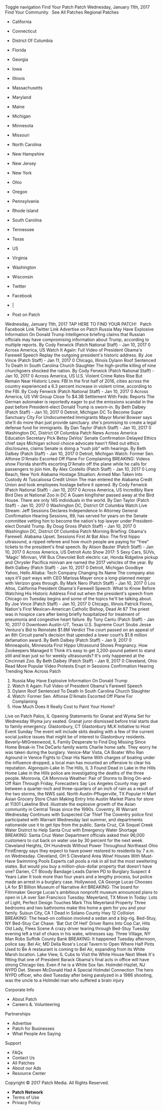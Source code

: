 Toggle navigation Find Your Patch Patch Wednesday, January 11th, 2017 Find Your Community   See All Patches Regional Patches

*   California
*   Connecticut
*   District Of Columbia
*   Florida
*   Georgia
*   Iowa
*   Illinois
*   Massachusetts
*   Maryland
*   Maine
*   Michigan
*   Minnesota
*   Missouri
*   North Carolina
*   New Hampshire
*   New Jersey
*   New York
*   Ohio
*   Oregon
*   Pennsylvania
*   Rhode Island
*   South Carolina
*   Tennessee
*   Texas
*   US
*   Virginia
*   Washington
*   Wisconsin

*   Twitter
*   Facebook
*   |
*   Post on Patch

Wednesday, January 11th, 2017 TAP HERE TO FIND YOUR PATCH!   Patch Facebook Link Twitter Link Advertise on Patch Russia May Have Explosive Information On Donald Trump Intelligence briefing claims that Russian officials may have compromising information about Trump, according to multiple reports. By Cody Fenwick (Patch National Staff) - Jan 10, 2017 0 Across America, US Watch It Again: Full Video of President Obama's Farewell Speech Replay the outgoing president's historic address. By Joe Vince (Patch Staff) - Jan 11, 2017 0 Chicago, Illinois Dylann Roof Sentenced To Death In South Carolina Church Slaughter The high-profile killing of nine churchgoers shocked the nation. By Cody Fenwick (Patch National Staff) - Jan 10, 2017 0 Across America, US U.S. Violent Crime Rates Rise But Remain Near Historic Lows: FBI In the first half of 2016, cities across the country experienced a 6.3 percent increase in violent crime, according to the FBI. By Cody Fenwick (Patch National Staff) - Jan 10, 2017 0 Across America, US VW Group Close To $4.3B Settlement With Feds: Reports The German automaker is reportedly eager to put the emissions scandal in the past before President-elect Donald Trump is sworn-in. By Beth Dalbey (Patch Staff) - Jan 10, 2017 0 Detroit, Michigan DC To Become Super Sanctuary City For Undocumented Immigrants Mayor Muriel Bowser says she'll do more than just provide sanctuary. she's promising to create a legal defense fund for immigrants. By Dan Taylor (Patch Staff) - Jan 10, 2017 0 Washington DC, District Of Columbia Patch News Across America Education Secretary Pick Betsy DeVos' Senate Confirmation Delayed Ethics chief says Michigan school choice advocate hasn't filled out ethics disclosures, claims Senate is doing a “rush job” with hearings. By Beth Dalbey (Patch Staff) - Jan 10, 2017 0 Detroit, Michigan Watch: Former Sen. Alfonse D'Amato Escorted Off Plane For Complaining BREAKING: Videos show Florida sheriffs escorting D'Amato off the plane while he calls for passengers to join him. By Alex Costello (Patch Staff) - Jan 10, 2017 0 Long Beach, New York Alabama Hostage Situation: Armed Man Taken Into Custody At Tuscaloosa Credit Union The man entered the Alabama Credit Union and took employees hostage before it opened. By Cody Fenwick (Patch National Staff) - Jan 10, 2017 0 Across America, US Incredibly Rare Bird Dies at National Zoo in DC A Guam kingfisher passed away at the Bird House. There are only 145 individuals in the world. By Dan Taylor (Patch Staff) - Jan 10, 2017 0 Washington DC, District Of Columbia Watch Live Stream: Jeff Sessions Declares Independence In Attorney General Confirmation Hearing Sessions, 69, has served for years on the Senate committee vetting him to become the nation's top lawyer under President-elect Donald Trump. By Doug Gross (Patch Staff) - Jan 10, 2017 0 Washington DC, District Of Columbia Patch Morning Briefing: Obama's Farewell. Alabama Upset. Sessions First At Bat Also: The first hippo ultrasound, a ripped referee and how much people are paying for "free" tickets to the president's final speech. By Alison Bauter (Patch Staff) - Jan 10, 2017 0 Across America, US Detroit Auto Show 2017: 5 Sexy Cars, SUVs, 'Magic' Minivan, VW Bus Chevrolet Bolt electric car, Honda Ridgeline pickup and Chrysler Pacifica minivan are named the 2017 vehicles of the year. By Beth Dalbey (Patch Staff) - Jan 10, 2017 0 Detroit, Michigan Goodbye Yahoo, Hello Altaba: Tech Company Changing Its Name The company also says it'll part ways with CEO Marissa Mayer once a long-planned merger with Verizon goes through. By Mark Nero (Patch Staff) - Jan 10, 2017 0 Los Altos, California President Obama's Farewell Speech: What to Know Before Watching His Historic Address Find out when the president's speech from Chicago on Tuesday begins and some of the topics he'll be talking about. By Joe Vince (Patch Staff) - Jan 10, 2017 0 Chicago, Illinois Patrick Flores, Nation's First Mexican-American Catholic Bishop, Dead At 87 The priest was in hospice care after being briefly hospitalized for treatment of pneumonia and congestive heart failure. By Tony Cantu (Patch Staff) - Jan 10, 2017 0 Downtown Austin-UT, Texas U.S. Supreme Court Snubs Jesse Ventura's Bid to Reinstate $1.8M Verdict The court passed on an appeal of an 8th Circuit panel’s decision that upended a lower court’s $1.8 million defamation award. By Beth Dalbey (Patch Staff) - Jan 9, 2017 0 Minneapolis, Minnesota First Hippo Ultrasound Shows Pregnancy. How Zookeepers Managed It Think it’s easy to get 3,200-pound patient to stand still and lean just so for weekly ultrasounds? It's only happened at the Cincinnati Zoo. By Beth Dalbey (Patch Staff) - Jan 9, 2017 0 Cleveland, Ohio Read More Popular Video Protests Erupt in Sessions Confirmation Hearing Trending Now Across Patch

1.  Russia May Have Explosive Information On Donald Trump
2.  Watch It Again: Full Video of President Obama's Farewell Speech
3.  Dylann Roof Sentenced To Death In South Carolina Church Slaughter
4.  Watch: Former Sen. Alfonse D'Amato Escorted Off Plane For Complaining
5.  How Much Does It Really Cost to Paint Your Home?

Live on Patch Palos, IL Opening Statements for Granat and Wyma Set for Wednesday Wyma jury seated. Granat juror dismissed before trial starts due to family emergency. Glastonbury, CT Glastonbury MLK Initiative to Host Event Sunday The event will include skits dealing with a few of the current social justice issues that might be of interest to Glastonbury residents. Beverly-MtGreenwood, IL Family Desperate to Find Dog Missing Since Home Break-in The DeCarlo family wants Charlie home safe. They worry he was taken during the burglary. Venice-Mar Vista, CA Boater Who Ran Aground in Venice Fights to Clear His Name With charges of boating under the influence dropped, a local man has mounted an offensive to clear his reputation. Algonquin-Lake In The Hills, IL 3 Found Dead in Lake in the Hills Home ​Lake in the Hills police are investigating the deaths of the three people. Monrovia, CA Monrovia Weather: Pair of Storms to Bring On-and-Off Rain Through Friday, Forecasters Say Los Angeles County may get between a quarter-inch and three-quarters of an inch of rain as a result of the two storms, the NWS said. North Austin-Pflugerville, TX Popular H Mart Asian Grocery Store Chain Making Entry Into Austin Market Plans for store at 11301 Lakeline Blvd. illustrate the explosive growth of the Asian community in Central Texas since the 1990s. Coventry, RI Warrant Wednesday Continues with Suspected Car Thief The Coventry police first participated with Warrant Wednesday last summer, and departments nationwide use it to get tips from the public. Santa Cruz, CA Soquel Creek Water District to Help Santa Cruz with Emergency Water Shortage BREAKING: Santa Cruz Water Department officials asked their 96,000 customers to cut back on water use by 30 percent for the next week. Cleveland Heights, OH Hundreds Without Power Throughout Northeast Ohio FirstEnergy says they expect to have power restored to residents by 7 a.m. on Wednesday. Cleveland, OH 5 Cleveland Area Wow! Houses With Must-Have Swimming Pools Experts call pools a risk in all but the most sweltering states. But would you buy a million-plus-dollar property that doesn’t have one? Darien, CT Bloody Bandage Leads Darien PD to Burglary Suspect 4 Years Later It took more than four years and a lengthy process, but police made an arrest in a burglary case. Hollywood, CA George Lucas Chooses LA for $1 Billion Museum of Narrative Art​ BREAKING: The board for Filmmaker​ George Lucas's ambitious nonprofit museum announced plans to open in LA over San Francisco Tuesday. Meyerland, TX Move In Today: Lots of Light, Perfect Design Touches Mark This Meyerland Property Three bedrooms and two bathrooms make this home a gem for you and your family. Suisun City, CA 1 Dead in Solano County Hwy 12 Collision BREAKING: The head-on collision involved a sedan and a big-rig. Bed-Stuy, NY Bed-Stuy Car Chase: 'Bat Out Of Hell' Driver Rams Into Cop Car, Hits Old Lady, Flees Scene A crazy driver tearing through Bed-Stuy Tuesday evening left a trail of chaos in his wake, witnesses say. Three Village, NY Man Robs Suffolk County Bank BREAKING: It happened Tuesday afternoon, police say. Bel Air, MD Della Rose's Local Tavern to Open Where Half Pints Used to Be A restaurant is coming to Bel Air, expanding from its White Marsh location. Lake View, IL Cubs to Visit the White House Next Week It's fitting that one of President Barack Obama's final acts in office will have strong Chicago ties. Even if he is a White Sox fan. Holmdel-Hazlet, NJ NYPD Det. Steven McDonald Had A Special Holmdel Connection The hero NYPD officer, who died Tuesday after being paralyzed in a 1986 shooting, was the uncle to a Holmdel man who suffered a brain injury

Corporate Info

*   About Patch
*   Careers &. Volunteering

Partnerships

*   Advertise
*   Patch for Businesses
*   What People Are Saying

Support

*   FAQs
*   Contact Us
*   All Patches
*   About our Ads
*   Resource Center

Copyright © 2017 Patch Media. All Rights Reserved.

*   **Patch Network**
*   Terms of Use
*   Privacy Policy